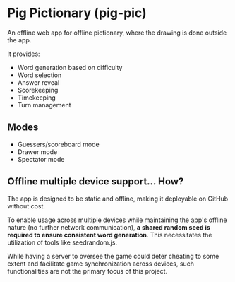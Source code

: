 # Pig Pictionary (pig-pic)

<!-- Project name to be refined... -->

An offline web app for offline pictionary, where the drawing is done outside the app.

It provides:

- Word generation based on difficulty
- Word selection
- Answer reveal
- Scorekeeping
- Timekeeping
- Turn management

## Modes

- Guessers/scoreboard mode
- Drawer mode
- Spectator mode

## Offline multiple device support... How?

The app is designed to be static and offline, making it deployable on GitHub without cost.

To enable usage across multiple devices while maintaining the app's offline nature (no further network communication), **a shared random seed is required to ensure consistent word generation**. This necessitates the utilization of tools like seedrandom.js.

While having a server to oversee the game could deter cheating to some extent and facilitate game synchronization across devices, such functionalities are not the primary focus of this project.
